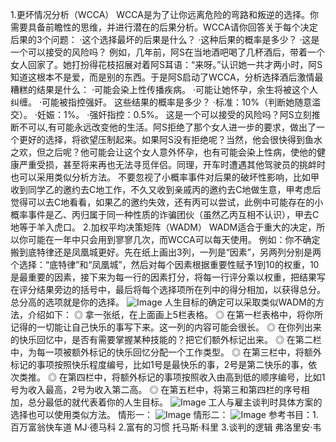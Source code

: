 1.更坏情况分析（WCCA）
WCCA是为了让你远离危险的弯路和叛逆的选择。你需要具备前瞻性的思维，并进行潜在的后果分析。WCCA请你回答关于每个决定后果的3个问题：
·这个选择最坏的后果是什么？
·这种后果的概率是多少？
·这是一个可以接受的风险吗？
例如，几年前，阿S在当地酒吧喝了几杯酒后，带着一个女人回家了。她打扮得花枝招展对着阿S耳语：“来呀。”认识她一共才两小时，阿S知道这根本不是爱，而是别的东西。于是阿S启动了WCCA，分析选择酒后激情最糟糕的结果是什么：
·可能会染上性传播疾病。
·可能让她怀孕，余生将被这个人纠缠。
·可能被指控强奸。
这些结果的概率是多少？
·标准：10%（判断她随意滥交）。
·妊娠：1%。
·强奸指控：0.5%。
这是一个可以接受的风险吗？阿S立刻推断不可以,有可能永远改变他的生活。阿S拒绝了那个女人进一步的要求，做出了一个更好的选择，将欲望压制起来。如果阿S没有拒绝呢？当然，他会很快得到鱼水之欢，但之后呢？他可能会让这个女人意外怀孕，也有可能会染上性病，使他的健康严重受损，甚至将来再也无法寻觅伴侣。同理，开车时遭遇其他驾驶员的挑衅时也可以采用类似分析方法。
不要忽视了小概率事件对后果的破坏性影响，比如甲收到同学乙的邀约去C地工作，不久又收到亲戚丙的邀约去C地做生意，甲考虑后觉得可以去C地看看，如果乙的邀约失效，还有丙可以尝试，此例中可能存在的小概率事件是乙、丙归属于同一种性质的诈骗团伙（虽然乙丙互相不认识），甲去C地等于羊入虎口。
2.加权平均决策矩阵（WADM）
WADM适合于重大的决定，所以你可能在一年中只会用到寥寥几次，而WCCA可以每天使用。
例如：你不确定搬到底特律还是凤凰城更好。先在纸上画出3列，一列是“因素”，另两列分别是两个选择：“底特律”和“凤凰城”，然后对每个因素根据重要性赋予1到10的权重，10是最重要的因素，接下来为每一行的因素打分，将每一行评分乘以权重，把结果写在评分结果旁边的括号中，最后将每个选择项所在列中的得分相加，以获得总分。总分高的选项就是你的选择。
![Image](https://github.com/user-attachments/assets/16d67c99-a0fa-4b97-8f38-109a4adca5aa)
人生目标的确定可以采取类似WADM的方法，介绍如下：
◎ 拿一张纸，在上面画上5栏表格。
◎ 在第一栏表格中，将你所记得的一切能让自己快乐的事写下来。这一列的内容可能会很长。
◎ 在你列出来的快乐回忆中，是否有需要掌握某种技能的？把它们额外标记出来。
◎ 在第二栏中，为每一项被额外标记的快乐回忆分配一个工作类型。
◎ 在第三栏中，将额外标记的事项按照快乐程度编号，比如1号是最快乐的事，2号是第二快乐的事，依次类推。
◎ 在第四栏中，将额外标记的事项按照收入由高到低的顺序编号，比如1号为收入最高，2号为收入第二高。
◎ 在第五栏中，将第三和第四栏的序号相加，总分最低的就代表着你的人生目标。
![Image](https://github.com/user-attachments/assets/542dd69d-a3e5-4ae9-8c0e-4eeaf02f38ea)
工人与雇主谈判时具体方案的选择也可以使用类似方法。
情形一：
![Image](https://github.com/user-attachments/assets/098dbaf6-d2a5-4fe4-b8b1-c8acb54b5fa1)
情形二：
![Image](https://github.com/user-attachments/assets/d1d87057-29df-4246-8f00-1936231a1699)
参考书目：1.百万富翁快车道 MJ·德马科
2.富有的习惯 托马斯·科里
3.谈判的逻辑 弗洛里安·韦